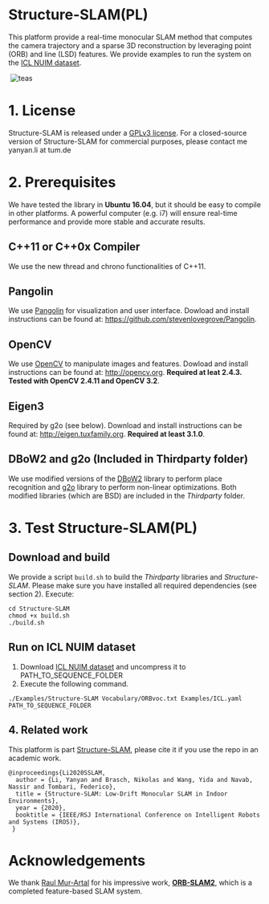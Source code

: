 # Structure-SLAM(PL)
This platform provide a real-time monocular SLAM method that computes the camera trajectory and a sparse 3D reconstruction by leveraging point (ORB) and line (LSD) features. We provide examples to run the system on the [ICL NUIM dataset](https://www.doc.ic.ac.uk/~ahanda/VaFRIC/iclnuim.html). 

​       ![teas](images/teas.png)

# 1. License 

Structure-SLAM is released under a [GPLv3 license](https://github.com/raulmur/StructureSLAM/blob/master/License-gpl.txt). For a closed-source version of Structure-SLAM for commercial purposes, please contact me yanyan.li at tum.de 

# 2. Prerequisites
We have tested the library in **Ubuntu** **16.04**, but it should be easy to compile in other platforms. A powerful computer (e.g. i7) will ensure real-time performance and provide more stable and accurate results.

## C++11 or C++0x Compiler
We use the new thread and chrono functionalities of C++11.

## Pangolin
We use [Pangolin](https://github.com/stevenlovegrove/Pangolin) for visualization and user interface. Dowload and install instructions can be found at: https://github.com/stevenlovegrove/Pangolin.

## OpenCV
We use [OpenCV](http://opencv.org) to manipulate images and features. Dowload and install instructions can be found at: http://opencv.org. **Required at leat 2.4.3. Tested with OpenCV 2.4.11 and OpenCV 3.2**.

## Eigen3
Required by g2o (see below). Download and install instructions can be found at: http://eigen.tuxfamily.org. **Required at least 3.1.0**.

## DBoW2 and g2o (Included in Thirdparty folder)
We use modified versions of the [DBoW2](https://github.com/dorian3d/DBoW2) library to perform place recognition and [g2o](https://github.com/RainerKuemmerle/g2o) library to perform non-linear optimizations. Both modified libraries (which are BSD) are included in the *Thirdparty* folder.

# 3. Test Structure-SLAM(PL)

## Download and build

We provide a script `build.sh` to build the *Thirdparty* libraries and *Structure-SLAM*. Please make sure you have installed all required dependencies (see section 2). Execute:
```
cd Structure-SLAM
chmod +x build.sh
./build.sh
```

## Run on ICL NUIM dataset

1. Download [ICL NUIM dataset](https://www.doc.ic.ac.uk/~ahanda/VaFRIC/iclnuim.html) and uncompress it to PATH_TO_SEQUENCE_FOLDER
2. Execute the following command. 

```
./Examples/Structure-SLAM Vocabulary/ORBvoc.txt Examples/ICL.yaml PATH_TO_SEQUENCE_FOLDER
```

## 4. Related work

This platform is part  [Structure-SLAM](https://arxiv.org/pdf/2008.01963.pdf), please cite it if you use the repo in an academic work.

```
@inproceedings{Li2020SSLAM,
  author = {Li, Yanyan and Brasch, Nikolas and Wang, Yida and Navab, Nassir and Tombari, Federico},
  title = {Structure-SLAM: Low-Drift Monocular SLAM in Indoor Environments},
  year = {2020},
  booktitle = {IEEE/RSJ International Conference on Intelligent Robots and Systems (IROS)},
 }
```

# Acknowledgements

We thank [Raul Mur-Artal](https://github.com/raulmurfor) for his impressive work, [**ORB-SLAM2**](https://github.com/raulmur/ORB_SLAM), which is a completed feature-based SLAM system.   

